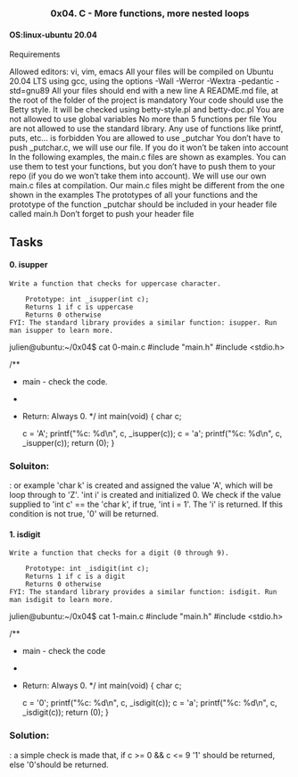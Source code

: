 ### <div align="center">0x04. C - More functions, more nested loops</div>

#### OS:linux-ubuntu 20.04

Requirements

Allowed editors: vi, vim, emacs
All your files will be compiled on Ubuntu 20.04 LTS using gcc, using the options -Wall -Werror -Wextra -pedantic -std=gnu89
All your files should end with a new line
A README.md file, at the root of the folder of the project is mandatory
Your code should use the Betty style. It will be checked using betty-style.pl and betty-doc.pl
You are not allowed to use global variables
No more than 5 functions per file
You are not allowed to use the standard library. Any use of functions like printf, puts, etc… is forbidden
You are allowed to use _putchar
You don’t have to push _putchar.c, we will use our file. If you do it won’t be taken into account
In the following examples, the main.c files are shown as examples. You can use them to test your functions, but you don’t have to push them to your repo (if you do we won’t take them into account). We will use our own main.c files at compilation. Our main.c files might be different from the one shown in the examples
The prototypes of all your functions and the prototype of the function _putchar should be included in your header file called main.h
Don’t forget to push your header file


## Tasks


#### 0. isupper

	Write a function that checks for uppercase character.

		Prototype: int _isupper(int c);
		Returns 1 if c is uppercase
		Returns 0 otherwise
	FYI: The standard library provides a similar function: isupper. Run man isupper to learn more.

julien@ubuntu:~/0x04$ cat 0-main.c
#include "main.h"
#include <stdio.h>

/**
 * main - check the code.
 *
 * Return: Always 0.
 */
int main(void)
{
    char c;

    c = 'A';
    printf("%c: %d\n", c, _isupper(c));
    c = 'a';
    printf("%c: %d\n", c, _isupper(c));
    return (0);
}

### Soluiton:

[](): or example 'char k' is created and assigned the value 'A', which will be loop through to 'Z'. 'int i' is created and initialized 0. We check if the value supplied to 'int c' == the 'char k', if true, 'int i = 1'. The 'i' is returned. If this condition is not true, '0' will be returned.


#### 1. isdigit

	Write a function that checks for a digit (0 through 9).

		Prototype: int _isdigit(int c);
		Returns 1 if c is a digit
		Returns 0 otherwise
	FYI: The standard library provides a similar function: isdigit. Run man isdigit to learn more.

julien@ubuntu:~/0x04$ cat 1-main.c 
#include "main.h"
#include <stdio.h>

/**
 * main - check the code
 *
 * Return: Always 0.
 */
int main(void)
{
    char c;

    c = '0';
    printf("%c: %d\n", c, _isdigit(c));
    c = 'a';
    printf("%c: %d\n", c, _isdigit(c));
    return (0);
}

### Solution:

[](): a simple check is made that, if c >= 0 && c <= 9 '1' should be returned, else '0'should be returned. 
